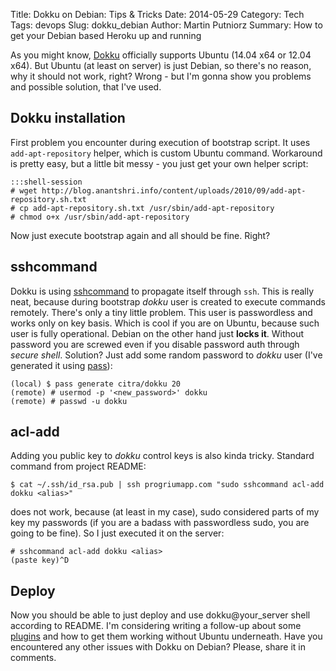 Title: Dokku on Debian: Tips &amp; Tricks
Date: 2014-05-29
Category: Tech
Tags: devops
Slug: dokku_debian
Author: Martin Putniorz
Summary: How to get your Debian based Heroku up and running

As you might know, [Dokku](https://github.com/progrium/dokku) officially supports Ubuntu (14.04 x64 or 12.04 x64). But Ubuntu (at least on server) is just Debian, so there's no reason, why it should not work, right? Wrong - but I'm gonna show you problems and possible solution, that I've used.

## Dokku installation

First problem you encounter during execution of bootstrap script. It uses ```add-apt-repository``` helper, which is custom Ubuntu command. Workaround is pretty easy, but a little bit messy - you just get your own helper script:

    :::shell-session
    # wget http://blog.anantshri.info/content/uploads/2010/09/add-apt-repository.sh.txt
    # cp add-apt-repository.sh.txt /usr/sbin/add-apt-repository
    # chmod o+x /usr/sbin/add-apt-repository

Now just execute bootstrap again and all should be fine. Right?

## sshcommand 

Dokku is using [sshcommand](https://github.com/progrium/sshcommand) to propagate itself through ```ssh```. This is really neat, because during bootstrap *dokku* user is created to execute commands remotely. There's only a tiny little problem. This user is passwordless and works only on key basis. Which is cool if you are on Ubuntu, because such user is fully operational. Debian on the other hand just **locks it**. Without password you are screwed even if you disable password auth through *secure shell*. Solution? Just add some random password to *dokku* user (I've generated it using [pass](http://www.passwordstore.org/)):

    (local) $ pass generate citra/dokku 20
    (remote) # usermod -p '<new_password>' dokku
    (remote) # passwd -u dokku

## acl-add 

Adding you public key to *dokku* control keys is also kinda tricky. Standard command from project README:

    $ cat ~/.ssh/id_rsa.pub | ssh progriumapp.com "sudo sshcommand acl-add dokku <alias>"

does not work, because (at least in my case), sudo considered parts of my key my passwords (if you are a badass with passwordless sudo, you are going to be fine). So I just executed it on the server:

    # sshcommand acl-add dokku <alias>
    (paste key)^D

## Deploy

Now you should be able to just deploy and use dokku@your_server shell according to README. I'm considering writing a follow-up about some [plugins](https://github.com/progrium/dokku/wiki/Plugins) and how to get them working without Ubuntu underneath. Have you encountered any other issues with Dokku on Debian? Please, share it in comments.  